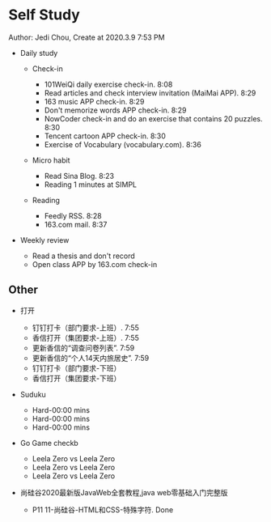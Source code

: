 # Self Study

Author: Jedi Chou, Create at 2020.3.9 7:53 PM

* Daily study
  * Check-in
    * 101WeiQi daily exercise check-in. 8:08
    * Read articles and check interview invitation (MaiMai APP). 8:29
    * 163 music APP check-in. 8:29
    * Don't memorize words APP check-in. 8:29
    * NowCoder check-in and do an exercise that contains 20 puzzles. 8:30
    * Tencent cartoon APP check-in. 8:30
    * Exercise of Vocabulary (vocabulary.com). 8:36

  * Micro habit
    * Read Sina Blog. 8:23
    * Reading 1 minutes at SIMPL

  * Reading
    * Feedly RSS. 8:28
    * 163.com mail. 8:37

* Weekly review
  * Read a thesis and don't record
  * Open class APP by 163.com check-in

## Other

* 打开
  * 钉钉打卡（部门要求-上班）. 7:55
  * 香信打开（集团要求-上班）. 7:55
  * 更新香信的“调查问卷列表”. 7:59
  * 更新香信的“个人14天内旅居史”. 7:59
  * 钉钉打卡（部门要求-下班）
  * 香信打开（集团要求-下班）

* Suduku
  * Hard-00:00 mins
  * Hard-00:00 mins
  * Hard-00:00 mins

* Go Game checkb
  * Leela Zero vs Leela Zero
  * Leela Zero vs Leela Zero
  * Leela Zero vs Leela Zero

* 尚硅谷2020最新版JavaWeb全套教程,java web零基础入门完整版
  * P11 11-尚硅谷-HTML和CSS-特殊字符. Done
